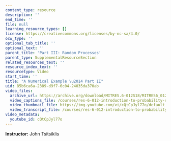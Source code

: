 ```yaml
---
content_type: resource
description: ''
end_time: ''
file: null
learning_resource_types: []
license: https://creativecommons.org/licenses/by-nc-sa/4.0/
ocw_type: ''
optional_tab_title: ''
optional_text: ''
parent_title: 'Part III: Random Processes'
parent_type: SupplementalResourceSection
related_resources_text: ''
resource_index_text: ''
resourcetype: Video
start_time: ''
title: "A Numerical Example \u2014 Part II"
uid: 85b6ca6a-2389-d9f7-6c04-24035da370ab
video_files:
  archive_url: https://archive.org/download/MITRES.6-012S18/MITRES6_012S18_L25-08_300k.mp4
  video_captions_file: /courses/res-6-012-introduction-to-probability-spring-2018/5ab5e6363caa5cc897299e60bd2c4585_cQtCpJyl77o.vtt
  video_thumbnail_file: https://img.youtube.com/vi/cQtCpJyl77o/default.jpg
  video_transcript_file: /courses/res-6-012-introduction-to-probability-spring-2018/d9dcded83d177a494ab1e48416ee01f7_cQtCpJyl77o.pdf
video_metadata:
  youtube_id: cQtCpJyl77o
---
```


**Instructor:** John Tsitsiklis

